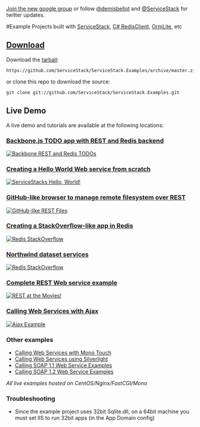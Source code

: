 [Join the new google group](http://groups.google.com/group/servicestack) or
follow [@demisbellot](http://twitter.com/demisbellot) and [@ServiceStack](http://twitter.com/servicestack)
for twitter updates. 

#Example Projects built with [ServiceStack](https://github.com/ServiceStack/ServiceStack), [C# RedisClient](https://github.com/ServiceStack/ServiceStack.Redis), [OrmLite](https://github.com/ServiceStack/ServiceStack.OrmLite), etc

## [Download](https://github.com/ServiceStack/ServiceStack.Examples/archive/master.zip)

Download the [tarball](https://github.com/ServiceStack/ServiceStack.Examples/archive/master.zip):

    https://github.com/ServiceStack/ServiceStack.Examples/archive/master.zip

or clone this repo to download the source:

    git clone git://github.com/ServiceStack/ServiceStack.Examples.git


## Live Demo

A live demo and tutorials are available at the following locations:

### [Backbone.js TODO app with REST and Redis backend](http://servicestack.net/Backbone.Todos/)
[![Backbone REST and Redis TODOs](http://servicestack.net/showcase/img/todos-400x350.png)](http://servicestack.net/Backbone.Todos/)

### [Creating a Hello World Web service from scratch](http://servicestack.net/ServiceStack.Hello/)
[![ServiceStacks Hello, World!](http://servicestack.net/showcase/img/hello-400x350.png)](http://servicestack.net/ServiceStack.Hello/)

### [GitHub-like browser to manage remote filesystem over REST](http://servicestack.net/RestFiles/)
[![GitHub-like REST Files](http://servicestack.net/showcase/img/restfiles-400x350.png)](http://servicestack.net/RestFiles/)

### [Creating a StackOverflow-like app in Redis](http://servicestack.net/RedisStackOverflow/)
[![Redis StackOverflow](http://servicestack.net/showcase/img/redisstackoverflow-400x350.png)](http://servicestack.net/RedisStackOverflow/)

### [Northwind dataset services](http://servicestack.net/ServiceStack.Northwind/)
[![Redis StackOverflow](http://servicestack.net/showcase/img/northwind-400x350.png)](http://servicestack.net/ServiceStack.Northwind/)

### [Complete REST Web service example](http://servicestack.net/ServiceStack.MovieRest/)
[![REST at the Movies!](http://servicestack.net/showcase/img/movierest-400x350.png)](http://servicestack.net/ServiceStack.MovieRest/)

### [Calling Web Services with Ajax](http://servicestack.net/ServiceStack.Examples.Clients/)
[![Ajax Example](http://servicestack.net/showcase/img/ajaxexample-400x350.png)](http://servicestack.net/ServiceStack.Examples.Clients/)

### Other examples
* [Calling Web Services with Mono Touch](http://www.servicestack.net/monotouch/remote-info/)
* [Calling Web Services using Silverlight](http://servicestack.net/ServiceStack.Examples.Clients/Silverlight.htm)
* [Calling SOAP 1.1 Web Service Examples](http://servicestack.net/ServiceStack.Examples.Clients/Soap11.aspx)
* [Calling SOAP 1.2 Web Service Examples](http://servicestack.net/ServiceStack.Examples.Clients/Soap12.aspx)

_All live examples hosted on CentOS/Nginx/FastCGI/Mono_

### Troubleshooting

- Since the example project uses 32bit Sqlite.dll, on a 64bit machine you must set IIS to run 32bit apps (in the App Domain config)
